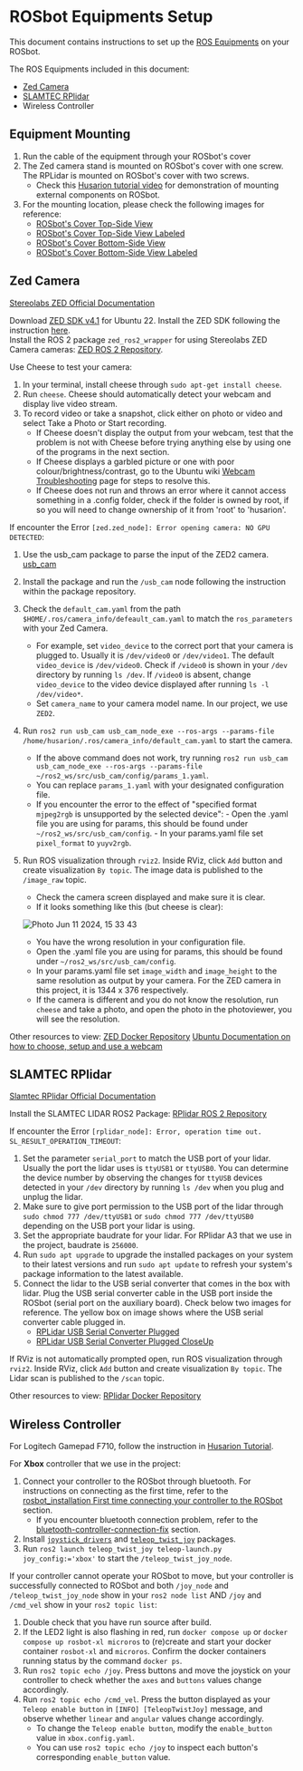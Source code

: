 # ROSbot Equipments Setup

This document contains instructions to set up the [ROS Equipments](https://husarion.com/tutorials/ros-equipment/) on your ROSbot.

The ROS Equipments included in this document:
- [Zed Camera](https://husarion.com/tutorials/ros-equipment/zed/)
- [SLAMTEC RPlidar](https://husarion.com/tutorials/ros-equipment/rplidar/)
- Wireless Controller

## Equipment Mounting
1. Run the cable of the equipment through your ROSbot's cover
2. The Zed camera stand is mounted on ROSbot's cover with one screw. The RPLidar is mounted on ROSbot's cover with two screws.
   - Check this [Husarion tutorial video](https://youtu.be/FKI4aFbu7lo) for demonstration of mounting external components on ROSbot.
3. For the mounting location, please check the following images for reference:
   - [ROSbot's Cover Top-Side View](image/ROSbot's%20Cover%20Top.jpg)
   - [ROSbot's Cover Top-Side View Labeled](image/ROSbot's%20Cover%20Top%20Labeled.jpg)
   - [ROSbot's Cover Bottom-Side View](image/ROSbot's%20Cover%20Bottom.jpg)
   - [ROSbot's Cover Bottom-Side View Labeled](image/ROSbot's%20Cover%20Bottom%20Labeled.jpg)

## Zed Camera
[Stereolabs ZED Official Documentation](https://www.stereolabs.com/docs/)

Download [ZED SDK v4.1](https://www.stereolabs.com/developers/release) for Ubuntu 22. Install the ZED SDK following the instruction [here](https://www.stereolabs.com/docs/installation/linux#download-and-install-the-zed-sdk).\
Install the ROS 2 package `zed_ros2_wrapper` for using Stereolabs ZED Camera cameras: [ZED ROS 2 Repository](https://github.com/stereolabs/zed-ros2-wrapper).

Use Cheese to test your camera:
1. In your terminal, install cheese through `sudo apt-get install cheese`.
2. Run `cheese`. Cheese should automatically detect your webcam and display live video stream.
3. To record video or take a snapshot, click either on photo or video and select Take a Photo or Start recording.
   - If Cheese doesn't display the output from your webcam, test that the problem is not with Cheese before trying anything else by using one of the programs in the next section.
   - If Cheese displays a garbled picture or one with poor colour/brightness/contrast, go to the Ubuntu wiki [Webcam Troubleshooting](https://help.ubuntu.com/community/Webcam/Troubleshooting) page for steps to resolve this.
   - If Cheese does not run and throws an error where it cannot access something in a .config folder, check if the folder is owned by root, if so you will need to change ownership of it from 'root' to 'husarion'.

If encounter the Error `[zed.zed_node]: Error opening camera: NO GPU DETECTED`:
1. Use the usb_cam package to parse the input of the ZED2 camera.
[usb_cam](https://github.com/ros-drivers/usb_cam)
2. Install the package and run the `/usb_cam` node following the instruction within the package repository.
3. Check the `default_cam.yaml` from the path `$HOME/.ros/camera_info/defeault_cam.yaml` to match the `ros_parameters` with your Zed Camera. 
   - For example, set `video_device` to the correct port that your camera is plugged to. Usually it is `/dev/video0` or `/dev/video1`.
     The default `video_device` is `/dev/video0`. Check if `/video0` is shown in your `/dev` directory by running `ls /dev`. If `/video0` is absent, change `video_device` to the video device displayed after running `ls -l /dev/video*`.
   - Set `camera_name` to your camera model name. In our project, we use `ZED2`.
4. Run `ros2 run usb_cam usb_cam_node_exe --ros-args --params-file /home/husarion/.ros/camera_info/default_cam.yaml` to start the camera.
   - If the above command does not work, try running `ros2 run usb_cam usb_cam_node_exe --ros-args --params-file ~/ros2_ws/src/usb_cam/config/params_1.yaml`. 
   - You can replace `params_1.yaml` with your designated configuration file.
   - If you encounter the error to the effect of "specified format `mjpeg2rgb` is unsupported by the selected device":
         - Open the .yaml file you are using for params, this should be found under `~/ros2_ws/src/usb_cam/config`.
         - In your params.yaml file set `pixel_format` to `yuyv2rgb`. 
6. Run ROS visualization through `rviz2`. Inside RViz, click `Add` button and create visualization `By topic`. The image data is published to the `/image_raw` topic.
   - Check the camera screen displayed and make sure it is clear. 
   - If it looks something like this (but cheese is clear):
     
   ![Photo Jun 11 2024, 15 33 43](https://github.com/jamission/ROSbot_data_collection/assets/171875030/20639f93-e673-4c9c-99cc-b8280abebf26)

   - You have the wrong resolution in your configuration file.
   - Open the .yaml file you are using for params, this should be found under `~/ros2_ws/src/usb_cam/config`.
   - In your params.yaml file set `image_width` and `image_height` to the same resolution as output by your camera. For the ZED camera in this project, it is 1344 x 376 respectively. 
   - If the camera is different and you do not know the resolution, run `cheese` and take a photo, and open the photo in the photoviewer, you will see the resolution.
     
Other resources to view:
[ZED Docker Repository](https://github.com/husarion/zed-docker)
[Ubuntu Documentation on how to choose, setup and use a webcam](https://help.ubuntu.com/community/Webcam)

## SLAMTEC RPlidar
[Slamtec RPlidar Official Documentation](https://www.slamtec.com/en/) 

Install the SLAMTEC LIDAR ROS2 Package: [RPlidar ROS 2 Repository](https://github.com/Slamtec/rplidar_ros/tree/ros2/)

If encounter the Error `[rplidar_node]: Error, operation time out. SL_RESULT_OPERATION_TIMEOUT`:
1. Set the parameter `serial_port` to match the USB port of your lidar. Usually the port the lidar uses is `ttyUSB1` or `ttyUSB0`. You can determine the device number by observing the changes for `ttyUSB` devices detected in your `/dev` directory by running `ls /dev` when you plug and unplug the lidar. 
2. Make sure to give port permission to the USB port of the lidar through `sudo chmod 777 /dev/ttyUSB1` or `sudo chmod 777 /dev/ttyUSB0` depending on the USB port your lidar is using.
3. Set the appropriate baudrate for your lidar. For RPlidar A3 that we use in the project, baudrate is `256000`.
4. Run `sudo apt upgrade` to upgrade the installed packages on your system to their latest versions and run `sudo apt update` to refresh your system's package information to the latest available. 
5. Connect the lidar to the USB serial converter that comes in the box with lidar. Plug the USB serial converter cable in the USB port inside the ROSbot (serial port on the auxiliary board). Check below two images for reference. The yellow box on image shows where the USB serial converter cable plugged in.
   - [RPLidar USB Serial Converter Plugged](image/RPLidar%20USB%20Serial%20Converter%20Plugged.jpg)
   - [RPLidar USB Serial Converter Plugged CloseUp](image/RPLidar%20USB%20Serial%20Converter%20Plugged%20CloseUp.png)

If RViz is not automatically prompted open, run ROS visualization through `rviz2`. Inside RViz, click `Add` button and create visualization `By topic`. The Lidar scan is published to the `/scan` topic.

Other resources to view:
[RPlidar Docker Repository](https://github.com/husarion/rplidar-docker)

## Wireless Controller

For Logitech Gamepad F710, follow the instruction in [Husarion Tutorial](https://husarion.com/tutorials/ros-equipment/gamepad-f710/).

For **Xbox** controller that we use in the project:
1. Connect your controller to the ROSbot through bluetooth. For instructions on connecting as the first time, refer to the [rosbot_installation First time connecting your controller to the ROSbot](rosbot_installation.md#first-time-connecting-your-controller-to-the-rosbot) section.
   - If you encounter bluetooth connection problem, refer to the [bluetooth-controller-connection-fix](rosbot_installation.md#bluetooth-controller-connection-fix) section.
3. Install [`joystick_drivers`](https://github.com/ros-drivers/joystick_drivers/tree/ros2?tab=readme-ov-file) and [`teleop_twist_joy`](https://github.com/ros2/teleop_twist_joy/tree/humble) packages.
3. Run `ros2 launch teleop_twist_joy teleop-launch.py joy_config:='xbox'` to start the `/teleop_twist_joy_node`.

If your controller cannot operate your ROSbot to move, but your controller is successfully connected to ROSbot and both `/joy_node` and `/teleop_twist_joy_node` show in your `ros2 node list` AND `/joy` and `/cmd_vel` show in your `ros2 topic list`:
1. Double check that you have run source after build.  
2. If the LED2 light is also flashing in red, run `docker compose up` or `docker compose up rosbot-xl microros` to (re)create and start your docker container `rosbot-xl` and `microros`. 
Confirm the docker containers running status by the command `docker ps`.
3. Run `ros2 topic echo /joy`. Press buttons and move the joystick on your controller to check whether the `axes` and `buttons` values change accordingly.
4. Run `ros2 topic echo /cmd_vel`. Press the button displayed as your `Teleop enable button` in `[INFO] [TeleopTwistJoy]` message, and observe whether `linear` and `angular` values change accordingly.
   - To change the `Teleop enable button`, modify the `enable_button` value in `xbox.config.yaml`.
   - You can use `ros2 topic echo /joy` to inspect each button's corresponding `enable_button` value.
   
